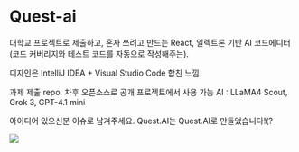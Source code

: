 # Quest-ai
대학교 프로젝트로 제출하고, 혼자 쓰려고 만드는 React, 일렉트론 기반 AI 코드에디터(코드 커버리지와 테스트 코드를 자동으로 작성해주는).

디자인은 IntelliJ IDEA + Visual Studio Code 합친 느낌

과제 제출 repo. 차후 오픈소스로 공개
프로젝트에서 사용 가능 AI : LLaMA4 Scout, Grok 3, GPT-4.1 mini

아이디어 있으신분 이슈로 남겨주세요.
Quest.AI는 Quest.AI로 만들었습니다!(?

<img src="https://raw.githubusercontent.com/dev-yuka05/Quest-ai/refs/heads/main/images/v0.0.1.png" />
